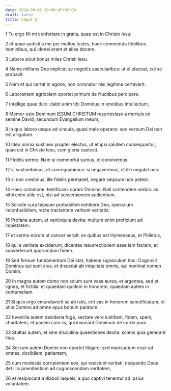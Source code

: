 ```yaml
---
date: 2024-09-06 20:00:47+02:00
draft: false
title: Caput 2
---
```





1 Tu ergo fili mi confortare in gratia, quae est in Christo Iesu:

2 et quae audisti a me per multos testes, haec commenda fidelibus hominibus, qui idonei erant et alios docere.

3 Labora sicut bonus miles Christi Iesu.

4 Nemo militans Deo implicat se negotiis saecularibus: ut ei placeat, cui se probavit.

5 Nam et qui certat in agone, non coronatur nisi legitime certaverit.

6 Laborantem agricolam oportet primum de fructibus percipere.

7 Intellige quae dico: dabit enim tibi Dominus in omnibus intellectum.

8 Memor esto Dominum IESUM CHRISTUM resurrexisse a mortuis ex semine David, secundum Evangelium meum,

9 in quo laboro usque ad vincula, quasi male operans: sed verbum Dei non est alligatum.

10 Ideo omnia sustineo propter electos, ut et ipsi salutem consequantur, quae est in Christo Iesu, cum gloria caelesti.

11 Fidelis sermo: Nam si commortui sumus, et convivemus:

12 si sustinebimus, et conregnabimus: si negaverimus, et ille negabit nos:

13 si non credimus, ille fidelis permanet, negare seipsum non potest.

14 Haec commone: testificans coram Domino. Noli contendere verbis: ad nihil enim utile est, nisi ad subversionem audientium.

15 Solicite cura teipsum probabilem exhibere Deo, operarium inconfusibilem, recte tractantem verbum veritatis:

16 Profana autem, et vaniloquia devita: multum enim proficiunt ad impietatem:

17 et sermo eorum ut cancer serpit: ex quibus est Hymenaeus, et Philetus,

18 qui a veritate exciderunt, dicentes resurrectionem esse iam factam, et subverterunt quorumdam fidem.

19 Sed firmum fundamentum Dei stat, habens signaculum hoc: Cognovit Dominus qui sunt eius, et discedat ab iniquitate omnis, qui nominat nomen Domini.

20 In magna autem domo non solum sunt vasa aurea, et argentea, sed et lignea, et fictilia: et quaedam quidem in honorem, quaedam autem in contumeliam.

21 Si quis ergo emundaverit se ab istis, erit vas in honorem sanctificatum, et utile Domino ad omne opus bonum paratum.

22 Iuvenilia autem desideria fuge, sectare vero iustitiam, fidem, spem, charitatem, et pacem cum iis, qui invocant Dominum de corde puro.

23 Stultas autem, et sine disciplina quaestiones devita: sciens quia generant lites.

24 Servum autem Domini non oportet litigare: sed mansuetum esse ad omnes, docibilem, patientem,

25 cum modestia corripientem eos, qui resistunt veritati: nequando Deus det illis poenitentiam ad cognoscendam veritatem,

26 et resipiscant a diaboli laqueis, a quo captivi tenentur ad ipsius voluntatem.

